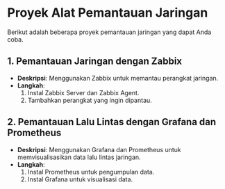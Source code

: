 # Proyek Alat Pemantauan Jaringan

Berikut adalah beberapa proyek pemantauan jaringan yang dapat Anda coba.

## 1. Pemantauan Jaringan dengan Zabbix
- **Deskripsi**: Menggunakan Zabbix untuk memantau perangkat jaringan.
- **Langkah**:
  1. Instal Zabbix Server dan Zabbix Agent.
  2. Tambahkan perangkat yang ingin dipantau.

## 2. Pemantauan Lalu Lintas dengan Grafana dan Prometheus
- **Deskripsi**: Menggunakan Grafana dan Prometheus untuk memvisualisasikan data lalu lintas jaringan.
- **Langkah**:
  1. Instal Prometheus untuk pengumpulan data.
  2. Instal Grafana untuk visualisasi data.
